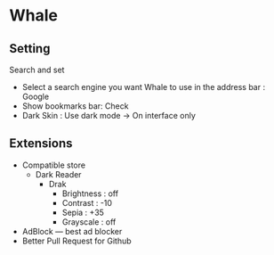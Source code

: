 # Whale

## Setting

Search and set

- Select a search engine you want Whale to use in the address bar : Google
- Show bookmarks bar: Check
- Dark Skin : Use dark mode -> On interface only

## Extensions

- Compatible store
  - Dark Reader
    - Drak
      - Brightness : off
      - Contrast : -10
      - Sepia : +35
      - Grayscale : off
- AdBlock — best ad blocker
- Better Pull Request for Github
